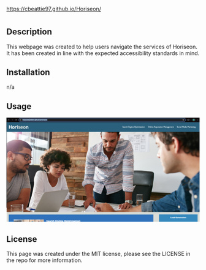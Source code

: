 https://cbeattie97.github.io/Horiseon/

# <Horiseon>

## Description

This webpage was created to help users navigate the services of Horiseon. It has been created in line with the expected accessibility standards in mind. 


## Installation

n/a

## Usage



![Horiseon screenshot](<assets/images/Horiseon preview.png>)

## License

This page was created under the MIT license, please see the LICENSE in the repo for more information. 



